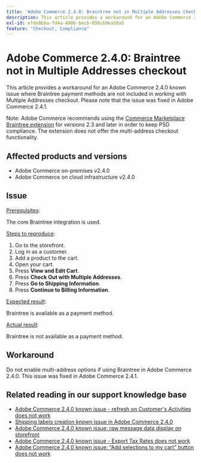 ```yaml
---
title: 'Adobe Commerce 2.4.0: Braintree not in Multiple Addresses checkout'
description: This article provides a workaround for an Adobe Commerce 2.4.0 known issue where Braintree payment methods are not included in working with Multiple Addresses checkout. Please note that the issue was fixed in Adobe Commerce 2.4.1.
exl-id: efde0bba-fd4a-490b-becb-856cb9ea58a5
feature: "Checkout, Compliance"
---
```

# Adobe Commerce 2.4.0: Braintree not in Multiple Addresses checkout

This article provides a workaround for an Adobe Commerce 2.4.0 known issue where Braintree payment methods are not included in working with Multiple Addresses checkout. Please note that the issue was fixed in Adobe Commerce 2.4.1.

Note: Adobe Commerce recommends using the [Commerce Marketplace Braintree extension](https://marketplace.magento.com/paypal-module-braintree.html) for versions 2.3 and later in order to keep PSD compliance. The extension does not offer the multi-address checkout functionality.

## Affected products and versions

* Adobe Commerce on-premises v2.4.0
* Adobe Commerce on cloud infrastructure v2.4.0

## Issue

<u>Prerequisites</u>:

The core Braintree integration is used.

<u>Steps to reproduce</u>:

1. Go to the storefront.
1. Log in as a customer.
1. Add a product to the cart.
1. Open your cart.
1. Press **View and Edit Cart**.
1. Press **Check Out with Multiple Addresses**.
1. Press **Go to Shipping Information**.
1. Press **Continue to Billing Information**.

<u>Expected result</u>:

Braintree is available as a payment method.

<u>Actual result</u>:

Braintree is not available as a payment method.

## Workaround

Do not enable multi-address options if using Braintree in Adobe Commerce 2.4.0. This issue was fixed in Adobe Commerce 2.4.1.

## Related reading in our support knowledge base

* [Adobe Commerce 2.4.0 known issue - refresh on Customer's Activities does not work](/help/troubleshooting/miscellaneous/magento-2.4.0-refresh-on-customer-activities-does-not-work.md)
* [Shipping labels creation known issue in Adobe Commerce 2.4.0](/help/troubleshooting/known-issues-patches-attached/shipping-labels-creation-known-issue-in-magento-2.4.0.md)
* [Adobe Commerce 2.4.0 known issue: raw message data display on storefront](/help/troubleshooting/storefront/magento-2.4.0-issue-storefront-raw-message-data-display.md)
* [Adobe Commerce 2.4.0 known issue - Export Tax Rates does not work](/help/troubleshooting/miscellaneous/magento-2.4.0-known-issue-export-tax-rates-does-not-work.md)
* [Adobe Commerce 2.4.0 known issue: “Add selections to my cart” button does not work](/help/troubleshooting/miscellaneous/magento-2.4.0-add-selections-to-my-cart-does-not-work.md)

